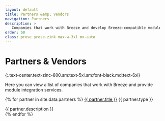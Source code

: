 ```yaml
---
layout: default
title: Partners &amp; Vendors
navigation: Partners
description: >
   Companies that work with Breeze and develop Breeze-compatible modules and themes
order: 50
class: prose prose-zink max-w-3xl mx-auto
---
```


# Partners & Vendors
{:.text-center.text-zinc-800.sm:text-5xl.sm:font-black.md:text-6xl}

Here you can view a list of companies that work with Breeze and provide
module integration services.

{% for partner in site.data.partners %}
  <a href="{{ partner.url }}" target="_blank" rel="noopener">{{ partner.title }}</a>
  <span class="badge">{{ partner.type }}</span>
  <div>{{ partner.description }}</div>
{% endfor %}

